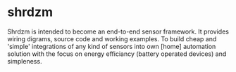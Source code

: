 # shrdzm

Shrdzm is intended to become an end-to-end sensor framework.
It provides wiring digrams, source code and working examples.
To build cheap and 'simple' integrations of any kind of sensors into own [home] automation solution with the focus on energy efficiancy (battery operated devices) and simpleness.
